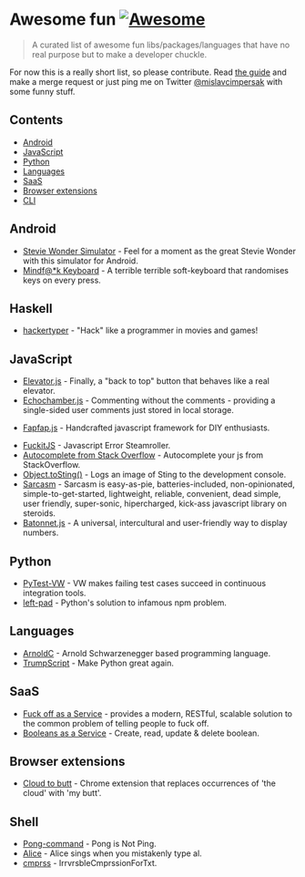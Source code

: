 # Awesome fun [![Awesome](https://cdn.rawgit.com/sindresorhus/awesome/d7305f38d29fed78fa85652e3a63e154dd8e8829/media/badge.svg)](https://github.com/sindresorhus/awesome)

> A curated list of awesome fun libs/packages/languages that have no real purpose but to make a developer chuckle.

For now this is a really short list, so please contribute. Read [the guide](CONTRIBUTING.md) and make a merge request or just ping me on Twitter [@mislavcimpersak](https://twitter.com/mislavcimpersak) with some funny stuff.


## Contents

- [Android](#android)
- [JavaScript](#javascript)
- [Python](#python)
- [Languages](#languages)
- [SaaS](#saas)
- [Browser extensions](#browser-extensions)
- [CLI](#cli)


## Android

- [Stevie Wonder Simulator](https://play.google.com/store/apps/details?id=erseco.soft.stevie.wonder.simulator) - Feel for a moment as the great Stevie Wonder with this simulator for Android.
- [Mindf@*k Keyboard](https://github.com/terriblehackskeyboard/keyboard) - A terrible terrible soft-keyboard that randomises keys on every press.


## Haskell
- [hackertyper](https://github.com/fgaz/hackertyper) - "Hack" like a programmer in movies and games!


## JavaScript

- [Elevator.js](https://github.com/tholman/elevator.js) - Finally, a "back to top" button that behaves like a real elevator. 
- [Echochamber.js](https://github.com/tessalt/echo-chamber-js) - Commenting without the comments - providing a single-sided user comments just stored in local storage.
* [Fapfap.js](http://fapfapjs.io) - Handcrafted javascript framework for DIY enthusiasts.
- [FuckitJS](https://github.com/mattdiamond/fuckitjs) - Javascript Error Steamroller.
- [Autocomplete from Stack Overflow](https://emilschutte.com/stackoverflow-autocomplete/) - Autocomplete your js from StackOverflow.
- [Object.toSting()](https://github.com/teropa/to-sting) - Logs an image of Sting to the development console.
- [Sarcasm](https://github.com/komlev/sarcasm) - Sarcasm is easy-as-pie, batteries-included, non-opinionated, simple-to-get-started, lightweight, reliable, convenient, dead simple, user friendly, super-sonic, hipercharged, kick-ass javascript library on steroids.
- [Batonnet.js](https://github.com/BinaryBrain/Batonnet.js) - A universal, intercultural and user-friendly way to display numbers.


## Python

- [PyTest-VW](https://github.com/The-Compiler/pytest-vw) - VW makes failing test cases succeed in continuous integration tools.
- [left-pad](https://pypi.python.org/pypi/left-pad/) - Python's solution to infamous npm problem.


## Languages

- [ArnoldC](https://github.com/lhartikk/ArnoldC) - Arnold Schwarzenegger based programming language.
- [TrumpScript](https://github.com/samshadwell/TrumpScript) - Make Python great again.


## SaaS

- [Fuck off as a Service](https://github.com/tomdionysus/foaas) - provides a modern, RESTful, scalable solution to the common problem of telling people to fuck off.
- [Booleans as a Service](https://booleans.io/) - Create, read, update & delete boolean.


## Browser extensions

- [Cloud to butt](https://github.com/panicsteve/cloud-to-butt) - Chrome extension that replaces occurrences of 'the cloud' with 'my butt'.


## Shell
- [Pong-command](https://github.com/kurehajime/pong-command) - Pong is Not Ping.
- [Alice](https://github.com/susisu/alice) - Alice sings when you mistakenly type al.
- [cmprss](https://github.com/kurehajime/cmprss) - IrrvrsbleCmprssionForTxt.
